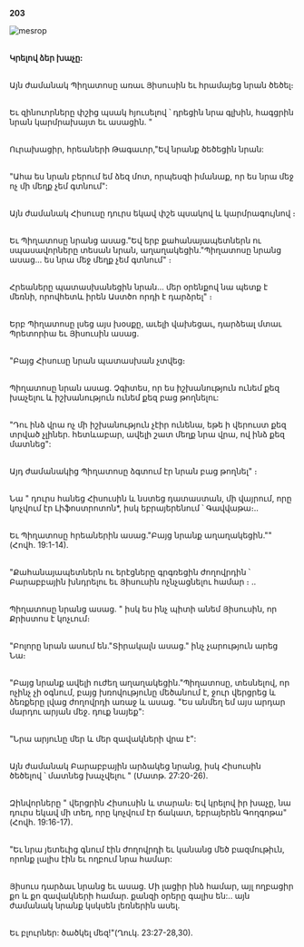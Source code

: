 **203**

![mesrop](https://volamar.ru/audio_video/foto/01/detbible/B422.BMP)

\
**Կրելով ձեր խաչը:**

\
Այն ժամանակ Պիղատոսը առաւ Յիսուսին եւ հրամայեց նրան ծեծել։

\
Եւ զինուորները փշից պսակ հյուսելով ՝ դրեցին նրա գլխին, հագցրին նրան կարմրախայտ եւ ասացին. "

\
Ուրախացիր, հրեաների Թագաւոր,"Եվ նրանք ծեծեցին նրան:

\
"Ահա ես նրան բերում եմ ձեզ մոտ, որպեսզի իմանաք, որ ես նրա մեջ ոչ մի մեղք չեմ գտնում":

\
Այն ժամանակ Հիսուսը դուրս եկավ փշե պսակով և կարմրագույնով ։

\
Եւ Պիղատոսը նրանց ասաց."Եվ երբ քահանայապետներն ու սպասավորները տեսան նրան, աղաղակեցին."Պիղատոսը նրանց ասաց... ես նրա մեջ մեղք չեմ գտնում" ։

\
Հրեաները պատասխանեցին նրան... մեր օրենքով նա պետք է մեռնի, որովհետև իրեն Աստծո որդի է դարձրել" ։

\
Երբ Պիղատոսը լսեց այս խօսքը, աւելի վախեցաւ, դարձեալ մտաւ Պրետորիա եւ Յիսուսին ասաց.

\
"Բայց Հիսուսը նրան պատասխան չտվեց։

\
Պիղատոսը նրան ասաց. Չգիտես, որ ես իշխանություն ունեմ քեզ խաչելու և իշխանություն ունեմ քեզ բաց թողնելու:

\
"Դու ինձ վրա ոչ մի իշխանություն չէիր ունենա, եթե ի վերուստ քեզ տրված չլիներ. հետևաբար, ավելի շատ մեղք նրա վրա, ով ինձ քեզ մատնեց":

\
Այդ ժամանակից Պիղատոսը ձգտում էր նրան բաց թողնել" ։

\
Նա " դուրս հանեց Հիսուսին և նստեց դատաստան, մի վայրում, որը կոչվում էր Լիֆոստրոտոն\*, իսկ եբրայերենում ՝ Գավվաթա։..

\
Եւ Պիղատոսը հրեաներին ասաց."Բայց նրանք աղաղակեցին.""(Հովհ. 19:1-14).

\
"Քահանայապետներն ու երէցները գրգռեցին ժողովրդին ՝ Բարաբբային խնդրելու եւ Յիսուսին ոչնչացնելու համար ։ ..

\
Պիղատոսը նրանց ասաց. " իսկ ես ինչ պիտի անեմ Յիսուսին, որ Քրիստոս է կոչւում։

\
"Բոլորը նրան ասում են."Տիրակալն ասաց." ինչ չարություն արեց Նա։

\
"Բայց նրանք ավելի ուժեղ աղաղակեցին."Պիղատոսը, տեսնելով, որ ոչինչ չի օգնում, բայց խռովությունը մեծանում է, ջուր վերցրեց և ձեռքերը լվաց ժողովրդի առաջ և ասաց. "Ես անմեղ եմ այս արդար մարդու արյան մեջ. դուք նայեք":

\
"Նրա արյունը մեր և մեր զավակների վրա է":

\
Այն ժամանակ Բարաբբային արձակեց նրանց, իսկ Հիսուսին ծեծելով ՝ մատնեց խաչվելու " (Մատթ. 27:20-26).

\
Զինվորները " վերցրին Հիսուսին և տարան։ Եվ կրելով իր խաչը, նա դուրս եկավ մի տեղ, որը կոչվում էր ճակատ, եբրայերեն Գողգոթա" (Հովհ. 19:16-17).

\
"Եւ նրա յետեւից գնում էին ժողովրդի եւ կանանց մեծ բազմութիւն, որոնք լալիս էին եւ ողբում նրա համար:

\
Յիսուս դարձաւ նրանց եւ ասաց. Մի լացիր ինձ համար, այլ ողբացիր քո և քո զավակների համար. քանզի օրերը գալիս են:.. այն ժամանակ նրանք կսկսեն լեռներին ասել.

\
Եւ բլուրներ: ծածկել մեզ!"(Ղուկ. 23:27-28,30).
